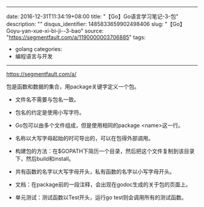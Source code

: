 
---
date: 2016-12-31T11:34:19+08:00
title: "【Go】Go语言学习笔记-3-包"
description: ""
disqus_identifier: 1485833659902498406
slug: "【Go】Goyu-yan-xue-xi-bi-ji--3-bao"
source: "https://segmentfault.com/a/1190000003706885"
tags: 
- golang 
categories:
- 编程语言与开发
---

https://segmentfault.com/a/

包是函数和数据的集合，用package关键字定义一个包。

-   文件名不需要与包名一致。

-   包名的约定是使用小写字符。

-   Go包可以由多个文件组成，但是使用相同的package &lt;name&gt;这一行。

-   名称以大写字母起始的时可导出的，可以在包得外部调用。

-   构建包的方法：在\$GOPATH下简历一个目录，然后把这个文件复制到该目录下，然后build和install。

-   共有函数的名字以大写字母开头，私有函数的名字以小写字母开头。

-   文档：在package前的一段注释，会出现在godoc生成的关于包的页面上。

-   单元测试：测试函数以Test开头，运行go test则会调用所有的测试函数。



